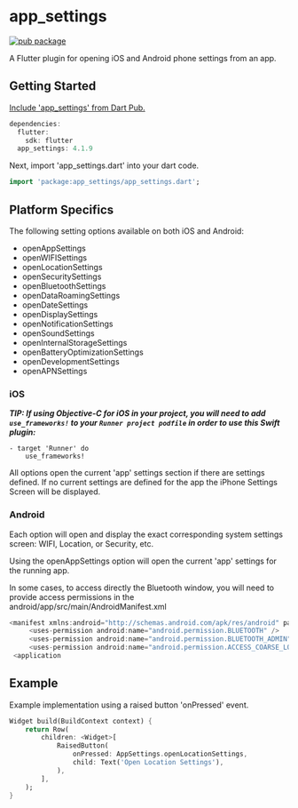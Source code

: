 # app_settings

[![pub package](https://img.shields.io/pub/v/app_settings.svg)](https://pub.dartlang.org/packages/app_settings)

A Flutter plugin for opening iOS and Android phone settings from an app.

## Getting Started
 
[Include 'app_settings' from Dart Pub.](https://pub.dartlang.org/packages/app_settings)

```dart
dependencies:
  flutter:
    sdk: flutter
  app_settings: 4.1.9
```

Next, import 'app_settings.dart' into your dart code.

```dart
import 'package:app_settings/app_settings.dart';
```

## Platform Specifics
The following setting options available on both iOS and Android: 
- openAppSettings
- openWIFISettings
- openLocationSettings
- openSecuritySettings
- openBluetoothSettings
- openDataRoamingSettings
- openDateSettings
- openDisplaySettings
- openNotificationSettings
- openSoundSettings
- openInternalStorageSettings
- openBatteryOptimizationSettings
- openDevelopmentSettings
- openAPNSettings
### iOS
  ***TIP: If using Objective-C for iOS in your project, you will need to add `use_frameworks!` to your `Runner project podfile` in order to use this Swift plugin:***
    
    - target 'Runner' do
        use_frameworks!

All options open the current 'app' settings section if there are settings defined.  If no current settings are defined for the app the iPhone Settings Screen will be displayed.

### Android
Each option will open and display the exact corresponding system settings screen: WIFI, Location, or Security, etc.

Using the openAppSettings option will open the current 'app' settings for the running app.

In some cases, to access directly the Bluetooth window, you will need to provide access permissions in the android/app/src/main/AndroidManifest.xml

```dart
<manifest xmlns:android="http://schemas.android.com/apk/res/android" package="com.yourname.yourapp">   
	 <uses-permission android:name="android.permission.BLUETOOTH" />  
	 <uses-permission android:name="android.permission.BLUETOOTH_ADMIN" />  
	 <uses-permission android:name="android.permission.ACCESS_COARSE_LOCATION"/>  
 <application
```



## Example
Example implementation using a raised button 'onPressed' event.  

```dart
Widget build(BuildContext context) {
    return Row(
        children: <Widget>[
            RaisedButton(
                onPressed: AppSettings.openLocationSettings,
                child: Text('Open Location Settings'),
            ),
        ],
    );
}
```

